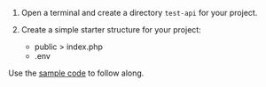 1. Open a terminal and create a directory `test-api` for your project.
1. Create a simple starter structure for your project:

   * public > index.php
   * .env

Use the [sample code](https://github.com/okta-samples/okta-php-api-quickstart) to follow along.
